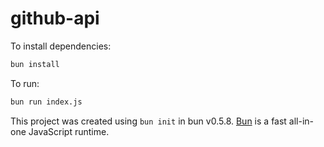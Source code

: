 # github-api

To install dependencies:

```bash
bun install
```

To run:

```bash
bun run index.js
```

This project was created using `bun init` in bun v0.5.8. [Bun](https://bun.sh) is a fast all-in-one JavaScript runtime.
